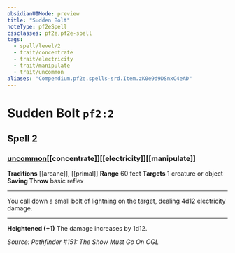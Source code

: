 ```yaml
---
obsidianUIMode: preview
title: "Sudden Bolt"
noteType: pf2eSpell
cssclasses: pf2e,pf2e-spell
tags:
  - spell/level/2
  - trait/concentrate
  - trait/electricity
  - trait/manipulate
  - trait/uncommon
aliases: "Compendium.pf2e.spells-srd.Item.zK0e9d9DSnxC4eAD" 
---
```

# Sudden Bolt  `pf2:2`  
## Spell 2
### [uncommon](uncommon "Uncommon Rarity Trait")[[concentrate]][[electricity]][[manipulate]]
**Traditions** [[arcane]], [[primal]]
**Range** 60 feet
**Targets** 1 creature or object
**Saving Throw** basic reflex
* * * 
You call down a small bolt of lightning on the target, dealing 4d12 electricity damage.

* * *

**Heightened (+1)** The damage increases by 1d12.

*Source: Pathfinder #151: The Show Must Go On*
*OGL*